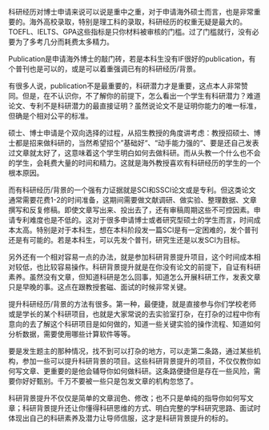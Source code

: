 科研经历对博士申请来说可以说是重中之重，对于申请海外硕士而言，也是非常重要的。海外高校录取，特别是理工科的录取，科研经历的权重无疑是最大的。TOEFL、IELTS、GPA这些指标是只你材料被审核的门槛。过了门槛就行，没有必要为了多考几分而耗费太多精力。

Publication是申请海外博士的敲门砖，若是本科生没有IF很好的publication，有个普刊也是可以的，或是可以着重强调已有的科研经历/背景。

有很多人说，publication不是最重要的，科研潜力才是重要，这点本人非常赞同。但是，在不认识你，不了解你的前提下，怎么看出一个学生有科研潜力？难道论文、专利不是科研潜力的最直接证明？虽然说论文不是证明你能力的唯一标准，但确是个相对公平的标准。



硕士、博士申请是个双向选择的过程，从招生教授的角度讲考虑：教授招硕士、博士都是招来做科研的，当然希望招个”基础好“、“动手能力强的“、要是还自己发表过文章就太好了，这意味着这个学生明白如何去做科研。而从头教一个什么也不会的学生，会耗费大量的时间和精力。这就是海外教授喜欢有科研经历的学生的一个根本原因。

而有科研经历/背景的一个强有力证据就是SCI和SSCI论文或是专利。但这类论文通常需要花费1-2的时间准备，这期间需要做文献调研、做实验、整理数据、文章撰写和反复修稿。即使文章写出来、投出去了，还有审稿周期这些不可控因素。申请专利难度也是不低的。这对于很多申请博士或者研究型硕士的学生而言，时间成本太高。特别是对于本科生，想在本科阶段发一篇SCI是有一定困难的，发个普刊还是有可能的。若是本科生，可以先发个普刊，研究生还是以发SCI为目标。

另外还有一个相对容易一点的办法，就是参加科研背景提升项目，这个时间成本相对较低，也比较容易操作。科研背景提升就是在你没有论文的前提下，自证有科研素养。虽然没有文章，但知道科研是怎么回事，知道怎么开展科研工作，发表文章只是早晚的事。这点在跟教授套磁、面试的时候非常关键。

提升科研经历/背景的方法有很多。第一种，最便捷，就是直接参与你们学校老师或是学长的某个科研项目，也就是大家常说的去实验室打杂，在打杂的过程中你有意向的去了解这个科研项目是如何做的，知道一些关键实验的操作流程、知道如何分析数据，需要使用哪些计算软件等等。

要是发生题主的那种情况，找不到可以打杂的地方，可以走第二条路，通过某些机构，参加一些可以提升科研背景的项目。这些科研背景提升的项目，不仅仅教你如何写文章、更重要的是他会辅导你如何做科研。这条路便捷但是存在一些风险，需要你好好甄别。千万不要被一些只是包发文章的机构忽悠了。

科研背景提升不仅仅是简单的文章润色、修改；也不只是单纯的指导你如何写文章；科研背景提升还让你懂得科研思维的方式、明白完整的学科研究思路、面试时体现出自己的科研素养及潜力让导师信服，这才是科研背景提升的标的。